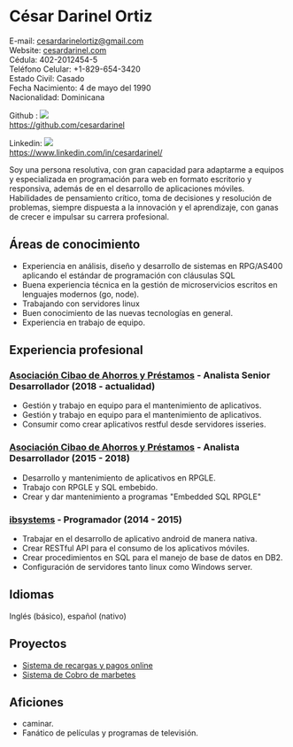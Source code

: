 # César Darinel Ortiz  
 E-mail: <cesardarinelortiz@gmail.com>  
 Website: [cesardarinel.com](https://www.cesardarinel.com)  
 Cédula: 402-2012454-5  
 Teléfono Celular: +1-829-654-3420  
 Estado Civil: Casado  
 Fecha Nacimiento: 4 de mayo del 1990  
 Nacionalidad: Dominicana  
  
 Github : [<img src="https://img.shields.io/badge/GitHub-100000?style=for-the-badge&logo=github&logoColor=white">](https://github.com/cesardarinel?tab=followers)  
 https://github.com/cesardarinel   
 
 Linkedin:  [<img src="https://img.shields.io/badge/linkedin-%230077B5.svg?&style=for-the-badge&logo=linkedin&logoColor=white" />](https://www.linkedin.com/in/cesardarinel/)   
 https://www.linkedin.com/in/cesardarinel/   
 
 
Soy una persona resolutiva, con gran capacidad para adaptarme a equipos y especializada en programación para web en formato escritorio y responsiva, además de en el desarrollo de aplicaciones móviles.
Habilidades de pensamiento crítico, toma de decisiones y resolución de problemas, siempre dispuesta a la innovación y el aprendizaje, con ganas de crecer e impulsar su carrera profesional.   

## Áreas de conocimiento

-  Experiencia en análisis, diseño y desarrollo de sistemas en RPG/AS400 aplicando el estándar de programación con cláusulas SQL  
-  Buena experiencia técnica en la gestión de microservicios escritos en lenguajes modernos (go, node).  
-  Trabajando con servidores linux  
-  Buen conocimiento de las nuevas tecnologías en general.  
-  Experiencia en trabajo de equipo.  

## Experiencia profesional

### [Asociación Cibao de Ahorros y Préstamos](https://www.acap.com.do/) - Analista Senior Desarrollador (2018 - actualidad)
- Gestión y trabajo en equipo para el mantenimiento de aplicativos. 
- Gestión y trabajo en equipo para el mantenimiento de aplicativos. 
- Consumir como crear aplicativos restful desde servidores isseries.  

### [Asociación Cibao de Ahorros y Préstamos](https://www.acap.com.do/) - Analista Desarrollador (2015 - 2018)
- Desarrollo y mantenimiento de aplicativos en RPGLE.  
- Trabajo con RPGLE y SQL embebido.   
- Crear y dar mantenimiento a programas "Embedded SQL RPGLE"

### [ibsystems](https://www.ibsystems.com.do/) - Programador (2014 - 2015)
- Trabajar en el desarrollo de aplicativo android de manera nativa.   
- Crear RESTful API para el consumo de los aplicativos móviles.  
- Crear procedimientos en SQL para el manejo de base de datos en DB2. 
- Configuración de servidores tanto linux como Windows server.

## Idiomas
Inglés (básico), español (nativo)

## Proyectos
- [Sistema de recargas y pagos online](https://pagosnemo.com/)
- [Sistema de Cobro de marbetes](https://coopopular.com/)

## Aficiones
- caminar.  
- Fanático de películas y programas de televisión.  

